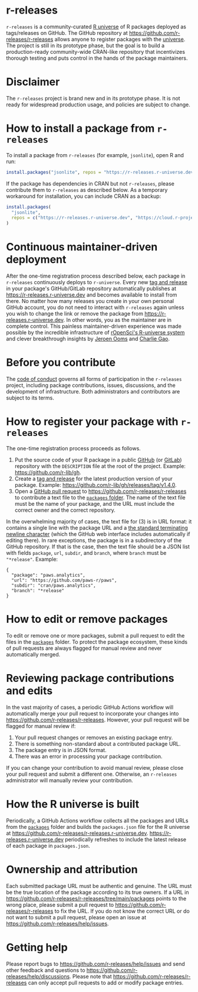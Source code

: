# r-releases

`r-releases` is a community-curated [R universe](https://r-releases.r-universe.dev) of R packages deployed as tags/releases on GitHub. The GitHub repository at <https://github.com/r-releases/r-releases> allows anyone to register packages with the [universe](https://r-releases.r-universe.dev). The project is still in its prototype phase, but the goal is to build a production-ready community-wide CRAN-like repository that incentivizes thorough testing and puts control in the hands of the package maintainers.

# Disclaimer

The `r-releases` project is brand new and in its prototype phase. It is not ready for widespread production usage, and policies are subject to change.

# How to install a package from `r-releases`

To install a package from `r-releases` (for example, `jsonlite`), open R and run:

```r
install.packages("jsonlite", repos = "https://r-releases.r-universe.dev")
```

If the package has dependencies in CRAN but not `r-releases`, please contribute them to `r-releases` as described below. As a temporary workaround for installation, you can include CRAN as a backup:

```r
install.packages(
  "jsonlite",
  repos = c("https://r-releases.r-universe.dev", "https://cloud.r-project.org")
)
```

# Continuous maintainer-driven deployment

After the one-time registration process described below, each package in `r-releases` continuously deploys to `r-universe`. Every new [tag and release](https://docs.github.com/en/repositories/releasing-projects-on-github/managing-releases-in-a-repository) in your package's GitHub/GitLab repository automatically publishes at <https://r-releases.r-universe.dev> and becomes available to install from there. No matter how many releases you create in your own personal GitHub account, you do not need to interact with `r-releases` again unless you wish to change the link or remove the package from <https://r-releases.r-universe.dev>. In other words, you as the maintainer are in complete control. This painless maintainer-driven experience was made possible by the incredible infrastructure of [rOpenSci's R-universe system](https://ropensci.org/r-universe/) and clever breakthrough insights by [Jeroen Ooms](https://github.com/jeroen/) and [Charlie Gao](https://github.com/shikokuchuo/).

# Before you contribute

The [code of conduct](https://github.com/r-releases/help/blob/main/CODE_OF_CONDUCT.md) governs all forms of participation in the `r-releases` project, including package contributions, issues, discussions, and the development of infrastructure. Both administrators and contributors are subject to its terms.

# How to register your package with `r-releases`

The one-time registration process proceeds as follows.

1. Put the source code of your R package in a public [GitHub](https://github.com) (or [GitLab](https://gitlab.com)) repository with the `DESCRIPTION` file at the root of the project. Example: <https://github.com/r-lib/gh>.
2. Create a [tag and release](https://docs.github.com/en/repositories/releasing-projects-on-github/managing-releases-in-a-repository) for the latest production version of your package. Example: <https://github.com/r-lib/gh/releases/tag/v1.4.0>.
3. Open a [GitHub pull request](https://docs.github.com/en/pull-requests/collaborating-with-pull-requests/proposing-changes-to-your-work-with-pull-requests/about-pull-requests) to <https://github.com/r-releases/r-releases> to contribute a text file to the [`packages` folder](https://github.com/r-releases/r-releases/tree/main/packages). The name of the text file must be the name of your package, and the URL must include the correct owner and the correct repository.

In the overwhelming majority of cases, the text file for (3) is in URL format: it contains a single line with the package URL and a [the standard terminating newline character](https://stackoverflow.com/questions/729692/why-should-text-files-end-with-a-newline) (which the GitHub web interface includes automatically if editing there). In rare exceptions, the package is in a subdirectory of the GitHub repository. If that is the case, then the text file should be a JSON list with fields `package`, `url`, `subdir`, and `branch`, where `branch` must be `"*release"`. Example:

```
{
  "package": "paws.analytics",
  "url": "https://github.com/paws-r/paws",
  "subdir": "cran/paws.analytics",
  "branch": "*release"
}
```

# How to edit or remove packages

To edit or remove one or more packages, submit a pull request to edit the files in the [`packages`](https://github.com/r-releases/r-releases/tree/main/packages) folder. To protect the package ecosystem, these kinds of pull requests are always flagged for manual review and never automatically merged.

# Reviewing package contributions and edits

In the vast majority of cases, a periodic GitHub Actions workflow will automatically merge your pull request to incorporate your changes into <https://github.com/r-releases/r-releases>. However, your pull request will be flagged for manual review if:

1. Your pull request changes or removes an existing package entry.
2. There is something non-standard about a contributed package URL.
3. The package entry is in JSON format.
4. There was an error in processing your package contribution.

If you can change your contribution to avoid manual review, please close your pull request and submit a different one. Otherwise, an `r-releases` administrator will manually review your contribution.

# How the R universe is built

Periodically, a GitHub Actions workflow collects all the packages and URLs from the [`packages`](https://github.com/r-releases/r-releases/tree/main/packages) folder and builds the `packages.json` file for the R universe at <https://github.com/r-releases/r-releases.r-universe.dev>. <https://r-releases.r-universe.dev> periodically refreshes to include the latest release of each package in `packages.json`.

# Ownership and attribution

Each submitted package URL must be authentic and genuine. The URL must be the true location of the package according to its true owners. If a URL in https://github.com/r-releases/r-releases/tree/main/packages points to the wrong place, please submit a pull request to <https://github.com/r-releases/r-releases> to fix the URL. If you do not know the correct URL or do not want to submit a pull request, please open an issue at <https://github.com/r-releases/help/issues>.

# Getting help

Please report bugs to <https://github.com/r-releases/help/issues> and send other feedback and questions to <https://github.com/r-releases/help/discussions>. Please note that <https://github.com/r-releases/r-releases> can only accept pull requests to add or modify package entries.
